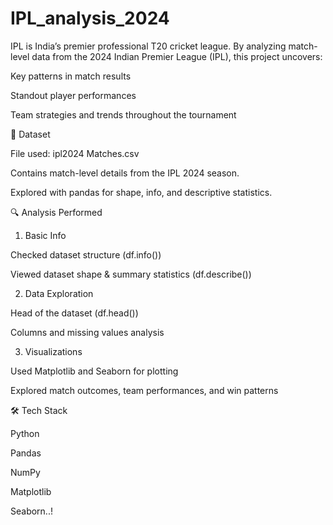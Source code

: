 # IPL_analysis_2024

IPL is India’s premier professional T20 cricket league.
By analyzing match-level data from the 2024 Indian Premier League (IPL), this project uncovers:

Key patterns in match results

Standout player performances

Team strategies and trends throughout the tournament

📂 Dataset

File used: ipl2024 Matches.csv

Contains match-level details from the IPL 2024 season.

Explored with pandas for shape, info, and descriptive statistics.

🔍 Analysis Performed
1. Basic Info

Checked dataset structure (df.info())

Viewed dataset shape & summary statistics (df.describe())

2. Data Exploration

Head of the dataset (df.head())

Columns and missing values analysis

3. Visualizations

Used Matplotlib and Seaborn for plotting

Explored match outcomes, team performances, and win patterns

🛠️ Tech Stack

Python

Pandas

NumPy

Matplotlib

Seaborn..!



